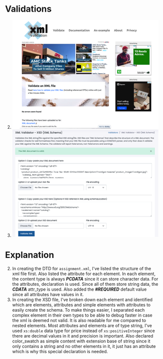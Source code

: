 # Validations
2. ![image info](assets/2.png)
3. ![image info](assets/3.png)

# Explanation
2. In creating the DTD for `assignment.xml`, I've listed the structure of the xml file first. Also listed the attribute for each element. In each element, the content type is always ***PCDATA*** since it can store character data. For the attributes, ***<!ATTLIST element_name attribute_name attr_type attr_default>*** declaration is used. Since all of them store string data, the ***CDATA*** attr_type is used. Also added the ***#REQUIRED*** default value since all attributes have values in it.
3. In creating the XSD file, I've broken down each element and identified which are elements, attributes and simple elements with attributes to easily create the schema. To make things easier, I separated each complex element in their own types to be able to debug faster in case the xml is deemed not valid. It is also readable for me compared to nested elements. Most attributes and elements are of type string, I've used `xs:double` data type for price instead of `xs:positiveInteger` since there are decimal values in it and precision is important.
Also declared color_swatch as simple content with extension base of string since it only contains a string and no other elements in it, it just has an attribute which is why this special declaration is needed.